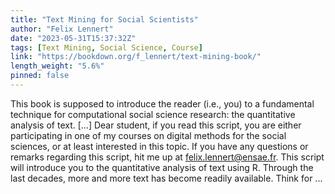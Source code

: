 ```yaml
---
title: "Text Mining for Social Scientists"
author: "Felix Lennert"
date: "2023-05-31T15:37:32Z"
tags: [Text Mining, Social Science, Course]
link: "https://bookdown.org/f_lennert/text-mining-book/"
length_weight: "5.6%"
pinned: false
---
```


This book is supposed to introduce the reader (i.e., you) to a fundamental technique for computational social science research: the quantitative analysis of text. [...] Dear student, if you read this script, you are either participating in one of my courses on digital methods for the social sciences, or at least interested in this topic. If you have any questions or remarks regarding this script, hit me up at felix.lennert@ensae.fr. This script will introduce you to the quantitative analysis of text using R. Through the last decades, more and more text has become readily available. Think for ...
